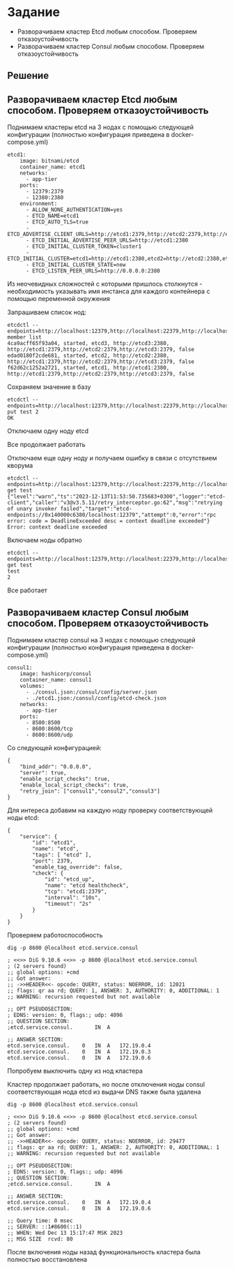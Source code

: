 # Задание

- Разворачиваем кластер Etcd любым способом. Проверяем отказоустойчивость
- Разворачиваем кластер Consul любым способом. Проверяем отказоустойчивость

## Решение

## Разворачиваем кластер Etcd любым способом. Проверяем отказоустойчивость
Поднимаем кластеры etcd на 3 нодах с помощью следующей конфигурации (полностью конфигурация приведена в docker-compose.yml)
```
etcd1:
    image: bitnami/etcd
    container_name: etcd1
    networks:
      - app-tier
    ports:
      - 12379:2379
      - 12380:2380
    environment:
      - ALLOW_NONE_AUTHENTICATION=yes
      - ETCD_NAME=etcd1
      - ETCD_AUTO_TLS=true
      - ETCD_ADVERTISE_CLIENT_URLS=http://etcd1:2379,http://etcd2:2379,http://etcd3:2379
      - ETCD_INITIAL_ADVERTISE_PEER_URLS=http://etcd1:2380
      - ETCD_INITIAL_CLUSTER_TOKEN=cluster1
      - ETCD_INITIAL_CLUSTER=etcd1=http://etcd1:2380,etcd2=http://etcd2:2380,etcd3=http://etcd3:2380
      - ETCD_INITIAL_CLUSTER_STATE=new
      - ETCD_LISTEN_PEER_URLS=http://0.0.0.0:2380
```

Из неочевидных сложностей с которыми пришлось столкнутся - необходимость указывать имя инстанса для каждого контейнера с помощью переменной окружения

Запрашиваем список нод:
```
etcdctl --endpoints=http://localhost:12379,http://localhost:22379,http://localhost:32379 member list
4ca9acff65f93a04, started, etcd3, http://etcd3:2380, http://etcd1:2379,http://etcd2:2379,http://etcd3:2379, false
edad0180f2cde681, started, etcd2, http://etcd2:2380, http://etcd1:2379,http://etcd2:2379,http://etcd3:2379, false
f62d62c1252a2721, started, etcd1, http://etcd1:2380, http://etcd1:2379,http://etcd2:2379,http://etcd3:2379, false
```

Сохраняем значение в базу

```
etcdctl --endpoints=http://localhost:12379,http://localhost:22379,http://localhost:32379 put test 2
OK
```

Отключаем одну ноду etcd

Все продолжает работать

Отключаем еще одну ноду и получаем ошибку в связи с отсутствием кворума

```
etcdctl --endpoints=http://localhost:12379,http://localhost:22379,http://localhost:32379 get test
{"level":"warn","ts":"2023-12-13T11:53:50.735683+0300","logger":"etcd-client","caller":"v3@v3.5.11/retry_interceptor.go:62","msg":"retrying of unary invoker failed","target":"etcd-endpoints://0x140000c6380/localhost:12379","attempt":0,"error":"rpc error: code = DeadlineExceeded desc = context deadline exceeded"}
Error: context deadline exceeded
```

Включаем ноды обратно

```
etcdctl --endpoints=http://localhost:12379,http://localhost:22379,http://localhost:32379 get test
test
2
```

Все работает

## Разворачиваем кластер Consul любым способом. Проверяем отказоустойчивость

Поднимаем кластер consul на 3 нодах с помощью следующей конфигурации (полностью конфигурация приведена в docker-compose.yml)

```
consul1:
    image: hashicorp/consul
    container_name: consul1
    volumes:
      - ./consul.json:/consul/config/server.json
      - ./etcd1.json:/consul/config/etcd-check.json
    networks:
      - app-tier
    ports:
      - 8500:8500
      - 8600:8600/tcp
      - 8600:8600/udp

```

Со следующей конфигурацией:

```
{
    "bind_addr": "0.0.0.0",
    "server": true,
    "enable_script_checks": true,
    "enable_local_script_checks": true,
    "retry_join": ["consul1","consul2","consul3"]
}

```

Для интереса добавим на каждую ноду проверку соответствующей ноды etcd:

```
{
    "service": {
        "id": "etcd1",
        "name": "etcd",
        "tags": [ "etcd" ],
        "port": 2379,
        "enable_tag_override": false,
        "check": {
            "id": "etcd_up",
            "name": "etcd healthcheck",
            "tcp": "etcd1:2379",
            "interval": "10s",
            "timeout": "2s"
        }
    }
}
```

Проверяем работоспособность

```
dig -p 8600 @localhost etcd.service.consul

; <<>> DiG 9.10.6 <<>> -p 8600 @localhost etcd.service.consul
; (2 servers found)
;; global options: +cmd
;; Got answer:
;; ->>HEADER<<- opcode: QUERY, status: NOERROR, id: 12021
;; flags: qr aa rd; QUERY: 1, ANSWER: 3, AUTHORITY: 0, ADDITIONAL: 1
;; WARNING: recursion requested but not available

;; OPT PSEUDOSECTION:
; EDNS: version: 0, flags:; udp: 4096
;; QUESTION SECTION:
;etcd.service.consul.		IN	A

;; ANSWER SECTION:
etcd.service.consul.	0	IN	A	172.19.0.4
etcd.service.consul.	0	IN	A	172.19.0.3
etcd.service.consul.	0	IN	A	172.19.0.6
```

Попробуем выключить одну из нод кластера

Кластер продолжает работать,  но после отключения ноды consul соответствующая нода etcd из выдачи DNS также была удалена
```
dig -p 8600 @localhost etcd.service.consul

; <<>> DiG 9.10.6 <<>> -p 8600 @localhost etcd.service.consul
; (2 servers found)
;; global options: +cmd
;; Got answer:
;; ->>HEADER<<- opcode: QUERY, status: NOERROR, id: 29477
;; flags: qr aa rd; QUERY: 1, ANSWER: 2, AUTHORITY: 0, ADDITIONAL: 1
;; WARNING: recursion requested but not available

;; OPT PSEUDOSECTION:
; EDNS: version: 0, flags:; udp: 4096
;; QUESTION SECTION:
;etcd.service.consul.		IN	A

;; ANSWER SECTION:
etcd.service.consul.	0	IN	A	172.19.0.4
etcd.service.consul.	0	IN	A	172.19.0.6

;; Query time: 0 msec
;; SERVER: ::1#8600(::1)
;; WHEN: Wed Dec 13 15:17:47 MSK 2023
;; MSG SIZE  rcvd: 80

```

После включения ноды назад функциональность кластера была полностью восстановлена


